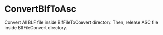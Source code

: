 # ConvertBlfToAsc
Convert All BLF file inside BlfFileToConvert directory. Then, release ASC file inside BlfFileConvert directory.
